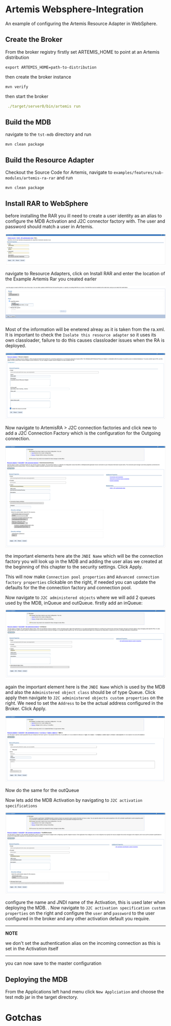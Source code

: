 # Artemis Websphere-Integration
An example of configuring the Artemis Resource Adapter in WebSphere.

## Create the Broker

From the broker registry firstly set ARTEMIS_HOME to point at an Artemis distribution

```
export ARTEMIS_HOME=path-to-distribution
```

then create the broker instance

```
mvn verify
```

then start the broker

```yaml
 ./target/server0/bin/artemis run
```

## Build the MDB

navigate to the `tst-mdb` directory and run 

```
mvn clean package
```

## Build the Resource Adapter

Checkout the Source Code for Artemis, navigate to `examples/features/sub-modules/artemis-ra-rar` and run

```
mvn clean package
```



## Install RAR to WebSphere

before installing the RAR you ill need to create a user identity as an alias to configure the MDB Activation and J2C connector factory with.
The user and password should match a user in Artemis.  

![add user](etc/adduseralias.png)

navigate to Resource Adapters, click on Install RAR and enter the location of the Example Artemis Rar you created earler

![Install rar 1](etc/installrar1.png)

Most of the information will be enetered alreay as it is taken from the ra.xml. It is important to check the `Isolate this resource adapter`
so it uses its own classloader, failure to do this causes classloader issues when the RA is deployed. 

![Install rar 2](etc/installrar2.png)


Now navigate to ArtemisRA > J2C connection factories and click new to add a J2C Connection Factory which is the configuration for the Outgoing connection.

![Install rar 2](etc/installrar3.png)
 
the important elements here ate the `JNDI Name` which will be the connection factory you will look up in the MDB and adding 
the user alias we created at the beginning of this chapter to the security settings. Click Apply.

This will now make `Connection pool properties` and `Advanced connection factory properties` clickable on the right, 
if needed you can update the defaults for the the connection factory and connection pool.

Now navigate to `J2C administered objects` where we will add 2 queues used by the MDB, inQueue and outQueue. firstly add 
an inQueue:

![Install rar 2](etc/installrar4.png)

again the important element here is the `JNDI Name` which is used by the MDB and also the `Administered object class` should be of type Queue. 
Click apply then navigate to `J2C administered objects custom properties` on the right. 
We need to set the `Address` to be the actual address configured in the Broker. Click Apply.

![Install rar 2](etc/installrar5.png)

Now do the same for the outQueue

Now lets add the MDB Activation by navigating to `J2C activation specifications`

![Install rar 2](etc/installrar6.png)

configure the name and JNDI name of the Activation, this is used later when deploying the MDB. . Now navigate to `J2C activation specification custom properties` 
on the right and configure the `user` and `password` to the user configured in the broker and any other activation default you require. 

---
**NOTE**

we don't set the authentication alias on the incoming connection as this is set in the Activation itself

---

you can now save to the master configuration

## Deploying the MDB

From the Applications left hand menu click `New Applciation` and choose the test mdb jar in the target directory.



# Gotchas